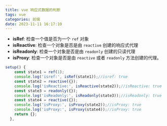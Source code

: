 ```yaml
---
title: vue 响应式数据的判断
tags: vue
categories: 前端
date: 2023-11-11 16:17:10
---
```

<meta name="referrer" content="no-referrer"/>

- **isRef**: 检查一个值是否为一个 `ref` 对象
- **isReactive**: 检查一个对象是否是由 `reactive` 创建的响应式代理
- **isReadonly**: 检查一个对象是否是由 `readonly` 创建的只读代理
- **isProxy**: 检查一个对象是否是由 `reactive` 或者 `readonly` 方法创建的代理。

```js
setup() {
    const state1 = ref(1);
    console.log('isref:', isRef(state1));//isref: true
    const state2 = reactive({});
    console.log('isReactive:', isReactive(state2));//isReactive: true
    const state3 = readonly({});
    console.log('isReadonly:', isReadonly(state3));//isReadonly: true
    const state4 = reactive({});
    console.log('isProxy:', isProxy(state2));//isProxy: true
    console.log('isProxy:', isProxy(state4));//isProxy: true
    return {};
  },
```

